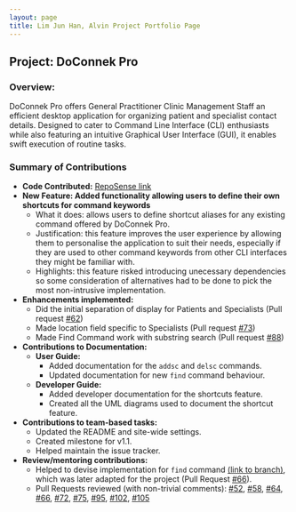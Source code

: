 ```yaml
---
layout: page
title: Lim Jun Han, Alvin Project Portfolio Page
---
```


## Project: DoConnek Pro

### Overview:

DoConnek Pro offers General Practitioner Clinic Management Staff an efficient desktop application for organizing patient and specialist contact details. 
Designed to cater to Command Line Interface (CLI) enthusiasts while also featuring an intuitive Graphical User Interface (GUI), it enables swift execution of routine tasks.

### Summary of Contributions

- **Code Contributed:**
  [RepoSense link](https://nus-cs2103-ay2324s1.github.io/tp-dashboard/?search=alvinlim277&breakdown=true)
- **New Feature: Added functionality allowing users to define their own shortcuts for command keywords**
  - What it does: allows users to define shortcut aliases for any existing command offered by DoConnek Pro.
  - Justification: this feature improves the user experience by allowing them to personalise the application to suit their needs, especially if they are used to other command keywords from other CLI interfaces they might be familiar with.
  - Highlights: this feature risked introducing unecessary dependencies so some consideration of alternatives had to be done to pick the most non-intrusive implementation.
- **Enhancements implemented:**
    - Did the initial separation of display for Patients and Specialists (Pull request [#62](https://github.com/AY2324S1-CS2103T-W13-1/tp/pull/62))
    - Made location field specific to Specialists (Pull request [#73](https://github.com/AY2324S1-CS2103T-W13-1/tp/pull/73))
    - Made Find Command work with substring search (Pull request [#88](https://github.com/AY2324S1-CS2103T-W13-1/tp/pull/88))
- **Contributions to Documentation:**
    - **User Guide:** 
      - Added documentation for the `addsc` and `delsc` commands.
      - Updated documentation for new `find` command behaviour.
    - **Developer Guide:**
      - Added developer documentation for the shortcuts feature.
      - Created all the UML diagrams used to document the shortcut feature.
- **Contributions to team-based tasks:**
    - Updated the README and site-wide settings.
    - Created milestone for v1.1.
    - Helped maintain the issue tracker.
- **Review/mentoring contributions:**
    - Helped to devise implementation for `find` command [(link to branch)](https://github.com/alvinlim277/tp/tree/feature-FindCommandUsage),
  which was later adapted for the project (Pull Request [#66](https://github.com/AY2324S1-CS2103T-W13-1/tp/pull/66)).
    - Pull Requests reviewed (with non-trivial comments): [#52](https://github.com/AY2324S1-CS2103T-W13-1/tp/pull/52), [#58](https://github.com/AY2324S1-CS2103T-W13-1/tp/pull/58), 
  [#64](https://github.com/AY2324S1-CS2103T-W13-1/tp/pull/64), [#66](https://github.com/AY2324S1-CS2103T-W13-1/tp/pull/66), [#72](https://github.com/AY2324S1-CS2103T-W13-1/tp/pull/72),
  [#75](https://github.com/AY2324S1-CS2103T-W13-1/tp/pull/75), [#95](https://github.com/AY2324S1-CS2103T-W13-1/tp/pull/95), [#102](https://github.com/AY2324S1-CS2103T-W13-1/tp/pull/102),
  [#105](https://github.com/AY2324S1-CS2103T-W13-1/tp/pull/105)
